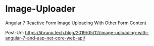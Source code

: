 # Image-Uploader
Angular 7 Reactive Form Image Uploading With Other Form Content

Post-Url: https://ibruno.tech.blog/2019/05/12/image-uploading-with-angular-7-and-asp-net-core-web-api/


